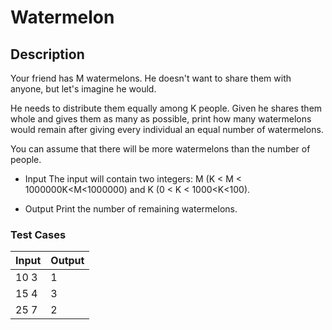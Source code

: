 # Watermelon

## Description

Your friend has M watermelons. He doesn't want to share them with anyone, but let's imagine he would.

He needs to distribute them equally among K people. Given he shares them whole and gives them as many as possible, print how many watermelons would remain after giving every individual an equal number of watermelons.

You can assume that there will be more watermelons than the number of people.

- Input
  The input will contain two integers: M (K < M < 1000000K<M<1000000) and K (0 < K < 1000<K<100).

- Output
  Print the number of remaining watermelons.

### Test Cases

| Input | Output |
| ----- | ------ |
| 10 3  | 1      |
| 15 4  | 3      |
| 25 7  | 2      |

